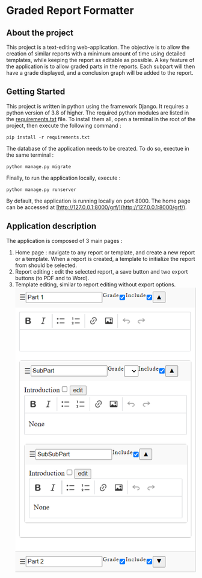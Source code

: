 # Graded Report Formatter
## About the project
This project is a text-editing web-application. The objective is to allow the creation of similar reports with a minimum amount of time using detailed templates, while keeping the report as editable as possible. A key feature of the application is to allow graded parts in the reports. Each subpart will then have a grade displayed, and a conclusion graph will be added to the report.

## Getting Started
This project is written in python using the framework Django. It requires a python version of 3.8 of higher. The required python modules are listed in the [requirements.txt](requirements.txt) file. To install them all, open a terminal in the root of the project, then execute the following command :
```
pip install -r requirements.txt
```
The database of the application needs to be created. To do so, exectue in the same terminal :
```
python manage.py migrate
```
Finally, to run the application locally, execute :
```
python manage.py runserver
```
By default, the application is running locally on port 8000. The home page can be accessed at [http://127.0.0.1:8000/grf/](http://127.0.0.1:8000/grf/).

## Application description
The application is composed of 3 main pages :
1. Home page : navigate to any report or template, and create a new report or a template. When a report is created, a template to initialize the report from should be selected.
1. Report editing : edit the selected report, a save button and two export buttons (to PDF and to Word).
1. Template editing, similar to report editing without export options.
![V1 of the text editing page](docs/report_editing_V1.png)
